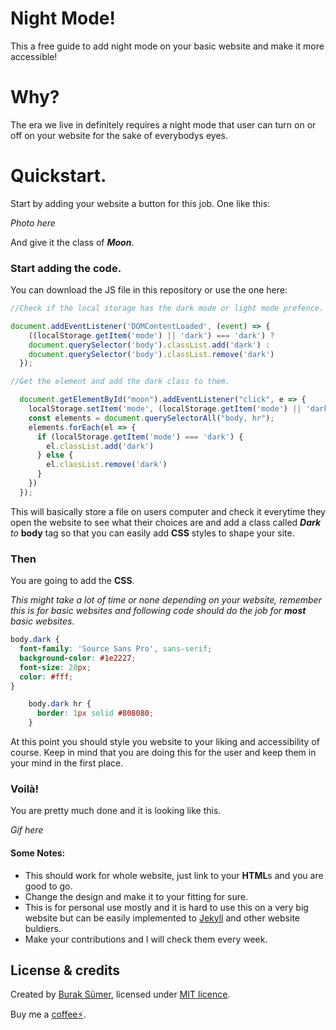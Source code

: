 # Night Mode!
This a free guide to add night mode on your basic website and make it more accessible!

# Why?
The era we live in definitely requires a night mode that user can turn on or off on your website for the sake of everybodys eyes.

# Quickstart.
Start by adding your website a button for this job. One like this: 

*Photo here*

And give it the class of ***Moon***.

### Start adding the code. 

You can download the JS file in this repository or use the one here:

```javascript
//Check if the local storage has the dark mode or light mode prefence.

document.addEventListener('DOMContentLoaded', (event) => {
    ((localStorage.getItem('mode') || 'dark') === 'dark') ? 
    document.querySelector('body').classList.add('dark') : 
    document.querySelector('body').classList.remove('dark')
  });

//Get the element and add the dark class to them.

  document.getElementById("moon").addEventListener("click", e => {
    localStorage.setItem('mode', (localStorage.getItem('mode') || 'dark') === 'dark' ? 'light' : 'dark')
    const elements = document.querySelectorAll("body, hr");
    elements.forEach(el => {
      if (localStorage.getItem('mode') === 'dark') {
        el.classList.add('dark') 
      } else {
        el.classList.remove('dark')
      }
    })
  });
```
This will basically store a file on users computer and check it everytime they open the website to see what their choices are and add a class called ***Dark*** *to* **body** tag so that you can easily add **CSS** styles to shape your site.

### Then
You are going to add the **CSS**.

*This might take a lot of time or none depending on your website, remember this is for basic websites and following code should do the job for ***most*** basic websites.*

```css
body.dark {
  font-family: 'Source Sans Pro', sans-serif;
  background-color: #1e2227;
  font-size: 20px;
  color: #fff;
}

    body.dark hr {
      border: 1px solid #808080;
    }
```
At this point you should style you website to your liking and accessibility of course. Keep in mind that you are doing this for the user and keep them in your mind in the first place.

### Voilà!
You are pretty much done and it is looking like this.

*Gif here*

#### Some Notes:
* This should work for whole website, just link to your **HTML**s and you are good to go.
* Change the design and make it to your fitting for sure.
* This is for personal use mostly and it is hard to use this on a very big website but can be easily implemented to [Jekyll](https://jekyllrb.com/) and other website buldiers.
* Make your contributions and I will check them every week.

## License & credits
Created by [Burak Sümer](https://github.com/burraksumer), licensed under [MIT licence](https://github.com/cuddlecheek/night-mode-js/blob/master/LICENSE).

Buy me a [coffee⚡](https://tippin.me/@burraksumer).







